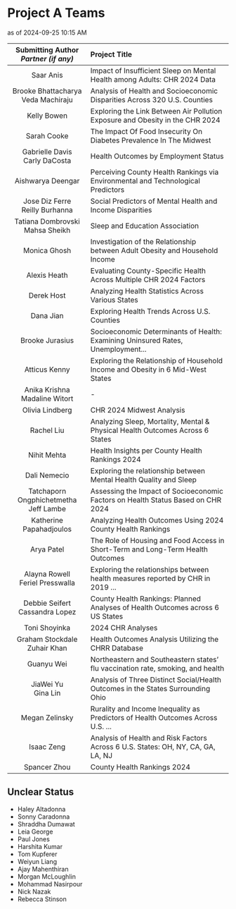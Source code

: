 # Project A Teams

as of 2024-09-25 10:15 AM

Submitting Author <br /> *Partner (if any)* |  Project Title
:-----------------: | :----------------------------------------------------------------------
Saar Anis | Impact of Insufficient Sleep on Mental Health among Adults: CHR 2024 Data
Brooke Bhattacharya <br /> Veda Machiraju | Analysis of Health and Socioeconomic Disparities Across 320 U.S. Counties
Kelly Bowen | Exploring the Link Between Air Pollution Exposure and Obesity in the CHR 2024
Sarah Cooke | The Impact Of Food Insecurity On Diabetes Prevalence In The Midwest
Gabrielle Davis <br /> Carly DaCosta | Health Outcomes by Employment Status
Aishwarya Deengar | Perceiving County Health Rankings via Environmental and Technological Predictors
Jose Diz Ferre <br />  Reilly Burhanna | Social Predictors of Mental Health and Income Disparities
Tatiana Dombrovski <br />  Mahsa Sheikh | Sleep and Education Association
Monica Ghosh | Investigation of the Relationship between Adult Obesity and Household Income
Alexis Heath | Evaluating County-Specific Health Across Multiple CHR 2024 Factors
Derek Host | Analyzing Health Statistics Across Various States
Dana Jian | Exploring Health Trends Across U.S. Counties
Brooke Jurasius | Socioeconomic Determinants of Health: Examining Uninsured Rates, Unemployment...
Atticus Kenny | Exploring the Relationship of Household Income and Obesity in 6 Mid-West States
Anika Krishna <br />  Madaline Witort | -
Olivia Lindberg | CHR 2024 Midwest Analysis
Rachel Liu | Analyzing Sleep, Mortality, Mental & Physical Health Outcomes Across 6 States
Nihit Mehta | Health Insights per County Health Rankings 2024
Dali Nemecio | Exploring the relationship between Mental Health Quality and Sleep
Tatchaporn Ongphichetmetha <br />  Jeff Lambe | Assessing the Impact of Socioeconomic Factors on Health Status Based on CHR 2024
Katherine Papahadjoulos | Analyzing Health Outcomes Using 2024 County Health Rankings
Arya Patel | The Role of Housing and Food Access in Short-Term and Long-Term Health Outcomes
Alayna Rowell <br />  Feriel Presswalla | Exploring the relationships between health measures reported by CHR in 2019 ...
Debbie Seifert <br />  Cassandra Lopez | County Health Rankings: Planned Analyses of Health Outcomes across 6 US States
Toni Shoyinka | 2024 CHR Analyses
Graham Stockdale <br />  Zuhair Khan | Health Outcomes Analysis Utilizing the CHRR Database
Guanyu Wei | Northeastern and Southeastern states’ flu vaccination rate, smoking, and health
JiaWei Yu <br />  Gina Lin | Analysis of Three Distinct Social/Health Outcomes in the States Surrounding Ohio
Megan Zelinsky | Rurality and Income Inequality as Predictors of Health Outcomes Across U.S. ...
Isaac	Zeng | Analysis of Health and Risk Factors Across 6 U.S. States: OH, NY, CA, GA, LA, NJ
Spancer Zhou | County Health Rankings 2024

## Unclear Status

- Haley Altadonna
- Sonny Caradonna
- Shraddha Dumawat
- Leia George
- Paul Jones
- Harshita Kumar
- Tom Kupferer
- Weiyun Liang
- Ajay Mahenthiran
- Morgan McLoughlin
- Mohammad Nasirpour
- Nick Nazak
- Rebecca Stinson

